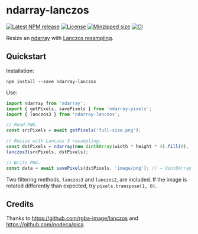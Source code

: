 # ndarray-lanczos

[![Latest NPM release](https://img.shields.io/npm/v/ndarray-lanczos.svg)](https://www.npmjs.com/package/ndarray-lanczos)
[![License](https://img.shields.io/badge/license-MIT-007ec6.svg)](https://github.com/donmccurdy/ndarray-lanczos/blob/main/LICENSE)
[![Minzipped size](https://badgen.net/bundlephobia/minzip/ndarray-lanczos)](https://bundlephobia.com/result?p=ndarray-lanczos)
[![CI](https://github.com/donmccurdy/ndarray-lanczos/workflows/CI/badge.svg?branch=main&event=push)](https://github.com/donmccurdy/ndarray-lanczos/actions?query=workflow%3ACI)

Resize an [ndarray](https://www.npmjs.com/package/ndarray) with [Lanczos resampling](https://en.wikipedia.org/wiki/Lanczos_resampling).

## Quickstart

Installation:

```
npm install --save ndarray-lanczos
```

Use:

```ts
import ndarray from 'ndarray';
import { getPixels, savePixels } from 'ndarray-pixels';
import { lanczos3 } from 'ndarray-lanczos';

// Read PNG.
const srcPixels = await getPixels('full-size.png');

// Resize with Lanczos 3 resampling.
const dstPixels = ndarray(new Uint8Array(width * height * 4).fill(0), [width, height, 4]);
lanczos3(srcPixels, dstPixels);

// Write PNG.
const data = await savePixels(dstPixels, 'image/png'); // → Uint8Array
```

Two filtering methods, `lanczos3` and `lanczos2`, are included. If the image is rotated differently than expected, try `pixels.transpose(1, 0)`.

## Credits

Thanks to https://github.com/rgba-image/lanczos and https://github.com/nodeca/pica.
